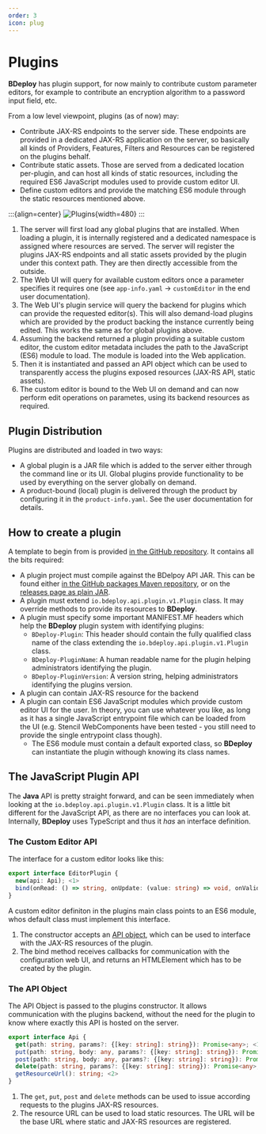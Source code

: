 ```yaml
---
order: 3
icon: plug
---
```

# Plugins

**BDeploy** has plugin support, for now mainly to contribute custom parameter editors, for example to contribute an encryption algorithm to a password input field, etc.

From a low level viewpoint, plugins (as of now) may:

* Contribute JAX-RS endpoints to the server side. These endpoints are provided in a dedicated JAX-RS application on the server, so basically all kinds of Providers, Features, Filters and Resources can be registered on the plugins behalf.
* Contribute static assets. Those are served from a dedicated location per-plugin, and can host all kinds of static resources, including the required ES6 JavaScript modules used to provide custom editor UI.
* Define custom editors and provide the matching ES6 module through the static resources mentioned above.

:::{align=center}
![Plugins](/images/plugins.svg){width=480}
:::

1. The server will first load any global plugins that are installed. When loading a plugin, it is internally registered and a dedicated namespace is assigned where resources are served. The server will register the plugins JAX-RS endpoints and all static assets provided by the plugin under this context path. They are then directly accessible from the outside.
2. The Web UI will query for available custom editors once a parameter specifies it requires one (see `app-info.yaml` -> `customEditor` in the end user documentation).
3. The Web UI's plugin service will query the backend for plugins which can provide the requested editor(s). This will also demand-load plugins which are provided by the product backing the instance currently being edited. This works the same as for global plugins above.
4. Assuming the backend returned a plugin providing a suitable custom editor, the custom editor metadata includes the path to the JavaScript (ES6) module to load. The module is loaded into the Web application.
5. Then it is instantiated and passed an API object which can be used to transparently access the plugins exposed resources (JAX-RS API, static assets).
6. The custom editor is bound to the Web UI on demand and can now perform edit operations on parametes, using its backend resources as required.

## Plugin Distribution

Plugins are distributed and loaded in two ways:

* A global plugin is a JAR file which is added to the server either through the command line or its UI. Global plugins provide functionality to be used by everything on the server globally on demand.
* A product-bound (local) plugin is delivered through the product by configuring it in the `product-info.yaml`. See the user documentation for details.

## How to create a plugin

A template to begin from is provided [in the GitHub repository](https://github.com/bdeployteam/bdeploy/tree/master/plugins). It contains all the bits required:

* A plugin project must compile against the BDelpoy API JAR. This can be found either [in the GitHub packages Maven repository](https://github.com/bdeployteam/bdeploy/packages/234722), or on the [releases page as plain JAR](https://github.com/bdeployteam/bdeploy/releases).
* A plugin must extend `io.bdeploy.api.plugin.v1.Plugin` class. It may override methods to provide its resources to **BDeploy**.
* A plugin must specify some important MANIFEST.MF headers which help the **BDeploy** plugin system with identifying plugins:
  * `BDeploy-Plugin`: This header should contain the fully qualified class name of the class extending the `io.bdeploy.api.plugin.v1.Plugin` class.
  * `BDeploy-PluginName`: A human readable name for the plugin helping administrators identifying the plugin.
  * `BDeploy-PluginVersion`: A version string, helping administrators identifying the plugins version.
* A plugin can contain JAX-RS resource for the backend
* A plugin can contain ES6 JavaScript modules which provide custom editor UI for the user. In theory, you can use whatever you like, as long as it has a single JavaScript entrypoint file which can be loaded from the UI (e.g. Stencil WebComponents have been tested - you still need to provide the single entrypoint class though).
  * The ES6 module must contain a default exported class, so **BDeploy** can instantiate the plugin withough knowing its class names.

## The JavaScript Plugin API

The **Java** API is pretty straight forward, and can be seen immediately when looking at the `io.bdeploy.api.plugin.v1.Plugin` class. It is a little bit different for the JavaScript API, as there are no interfaces you can look at. Internally, **BDeploy** uses TypeScript and thus it _has_ an interface definition.

### The Custom Editor API

The interface for a custom editor looks like this:

```typescript
export interface EditorPlugin {
  new(api: Api); <1>
  bind(onRead: () => string, onUpdate: (value: string) => void, onValidStateChange: (valid: boolean) => void): HTMLElement; <2>
}
```

A custom editor definiton in the plugins main class points to an ES6 module, whos default class must implement this interface.

1. The constructor accepts an [API object](/plugins/#the-api-object), which can be used to interface with the JAX-RS resources of the plugin.
2. The bind method receives callbacks for communication with the configuration web UI, and returns an HTMLElement which has to be created by the plugin.

### The API Object

The API Object is passed to the plugins constructor. It allows communication with the plugins backend, without the need for the plugin to know where exactly this API is hosted on the server.

```typescript
export interface Api {
  get(path: string, params?: {[key: string]: string}): Promise<any>; <1>
  put(path: string, body: any, params?: {[key: string]: string}): Promise<any>;
  post(path: string, body: any, params?: {[key: string]: string}): Promise<any>;
  delete(path: string, params?: {[key: string]: string}): Promise<any>;
  getResourceUrl(): string; <2>
}
```

1. The `get`, `put`, `post` and `delete` methods can be used to issue according requests to the plugins JAX-RS resources.
2. The resource URL can be used to load static resources. The URL will be the base URL where static and JAX-RS resources are registered.
